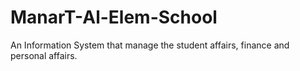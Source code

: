 # ManarT-Al-Elem-School
An Information System that manage the student affairs, finance and personal affairs.
